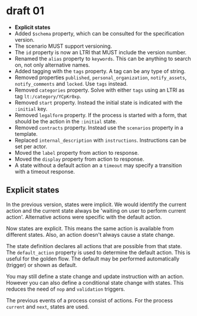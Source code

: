 # draft 01

* **Explicit states**
* Added `$schema` property, which can be consulted for the specification version.
* The scenario MUST support versioning.
* The `id` property is now an LTRI that MUST include the version number.
* Renamed the `alias` property to `keywords`. This can be anything to search on, not only alternative names.
* Added tagging with the `tags` property. A tag can be any type of string.
* Removed properties `published`, `personal_organization`, `notify_assets`, `notify_comments` and `locked`. Use `tags` instead.
* Removed `categories` property. Solve with either `tags` using an LTRI as tag `lt:/category/YCpKr0xp`.
* Removed `start` property. Instead the initial state is indicated with the `:initial` key.
* Removed `legalform` property. If the process is started with a form, that should be the action in the `:initial` state.
* Removed `contracts` property. Instead use the `scenarios` property in a template.
* Replaced `internal_description` with `instructions`. Instructions can be set per actor.
* Moved the `label` property from action to response.
* Moved the `display` property from action to response.
* A state without a default action an a `timeout` may specify a transition with a timeout response.

## Explicit states

In the previous version, states were implicit. We would identify the current action and the current state always be 'waiting on user to perform current action'. Alternative actions were specific with the default action.

Now states are explicit. This means the same action is available from different states. Also, an action doesn't always cause a state change.

The state definition declares all actions that are possible from that state. The `default_action` property is used to determine the default action. This is useful for the golden flow. The default may be performed automatically \(trigger\) or shown as default.

You may still define a state change and update instruction with an action. However you can also define a conditional state change with states. This reduces the need of `nop` and `validation` triggers.

The previous events of a process consist of actions. For the process `current` and `next`, states are used.


